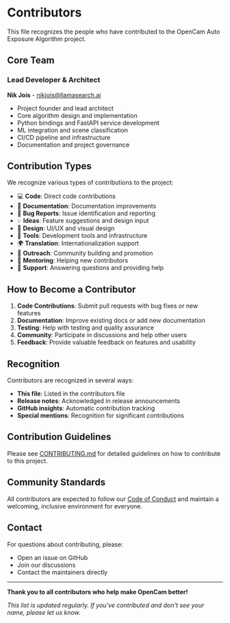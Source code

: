 # Contributors

This file recognizes the people who have contributed to the OpenCam Auto Exposure Algorithm project.

## Core Team

### Lead Developer & Architect
**Nik Jois** - [nikjois@llamasearch.ai](mailto:nikjois@llamasearch.ai)
- Project founder and lead architect
- Core algorithm design and implementation
- Python bindings and FastAPI service development
- ML integration and scene classification
- CI/CD pipeline and infrastructure
- Documentation and project governance

## Contribution Types

We recognize various types of contributions to the project:

- 💻 **Code**: Direct code contributions
- 📖 **Documentation**: Documentation improvements
- 🐛 **Bug Reports**: Issue identification and reporting
- 💡 **Ideas**: Feature suggestions and design input
- 🎨 **Design**: UI/UX and visual design
- 🔧 **Tools**: Development tools and infrastructure
- 🌍 **Translation**: Internationalization support
- 📢 **Outreach**: Community building and promotion
- 🤔 **Mentoring**: Helping new contributors
- 💬 **Support**: Answering questions and providing help

## How to Become a Contributor

1. **Code Contributions**: Submit pull requests with bug fixes or new features
2. **Documentation**: Improve existing docs or add new documentation
3. **Testing**: Help with testing and quality assurance
4. **Community**: Participate in discussions and help other users
5. **Feedback**: Provide valuable feedback on features and usability

## Recognition

Contributors are recognized in several ways:

- **This file**: Listed in the contributors file
- **Release notes**: Acknowledged in release announcements
- **GitHub insights**: Automatic contribution tracking
- **Special mentions**: Recognition for significant contributions

## Contribution Guidelines

Please see [CONTRIBUTING.md](CONTRIBUTING.md) for detailed guidelines on how to contribute to this project.

## Community Standards

All contributors are expected to follow our [Code of Conduct](CODE_OF_CONDUCT.md) and maintain a welcoming, inclusive environment for everyone.

## Contact

For questions about contributing, please:
- Open an issue on GitHub
- Join our discussions
- Contact the maintainers directly

---

**Thank you to all contributors who help make OpenCam better!**

*This list is updated regularly. If you've contributed and don't see your name, please let us know.* 